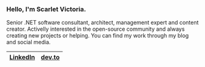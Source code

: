 ### Hello, I'm Scarlet Victoria.

Senior .NET software consultant, architect, management expert and content creator. Activelly interested in the open-source community and always creating new projects or helping. You can find my work through my blog and social media.

| [LinkedIn](https://www.linkedin.com/in/scarletrose/) | [dev.to](https://dev.to/scarletvictoriarose) |
| - | - |
